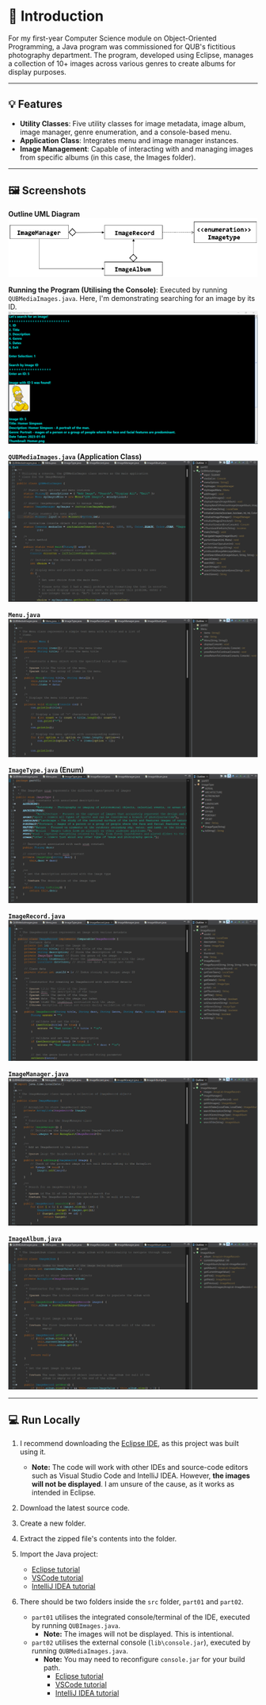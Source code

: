 # 🍵 Introduction

For my first-year Computer Science module on Object-Oriented Programming, a Java program was commissioned for QUB's fictitious photography department. The program, developed using Eclipse, manages a collection of 10+ images across various genres to create albums for display purposes.

---

## 💡 Features

- **Utility Classes**: Five utility classes for image metadata, image album, image manager, genre enumeration, and a console-based menu.
- **Application Class**: Integrates menu and image manager instances.
- **Image Management**: Capable of interacting with and managing images from specific albums (in this case, the Images folder).

---

## 🖼️ Screenshots

**Outline UML Diagram**  
![UML](https://github.com/Xelodico/random-resources/blob/main/images/csc1029%20java%20project/UML.png?raw=true)

**Running the Program (Utilising the Console)**: Executed by running `QUBMediaImages.java`. Here, I'm demonstrating searching for an image by its ID.  
![Running the program](https://github.com/Xelodico/random-resources/blob/main/images/csc1029%20java%20project/Search.png?raw=true)

**`QUBMediaImages.java` (Application Class)**  
![QUBMediaImages](https://github.com/Xelodico/random-resources/blob/main/images/csc1029%20java%20project/QUBMediaImages.png?raw=true)

**`Menu.java`**  
![Menu](https://github.com/Xelodico/random-resources/blob/main/images/csc1029%20java%20project/Menu.png?raw=true)

**`ImageType.java` (Enum)**  
![ImageType](https://github.com/Xelodico/random-resources/blob/main/images/csc1029%20java%20project/ImageType.png?raw=true)

**`ImageRecord.java`**  
![ImageRecord](https://github.com/Xelodico/random-resources/blob/main/images/csc1029%20java%20project/ImageRecord.png?raw=true)

**`ImageManager.java`**  
![ImageManager](https://github.com/Xelodico/random-resources/blob/main/images/csc1029%20java%20project/ImageManager.png?raw=true)

**`ImageAlbum.java`**  
![ImageAlbum](https://github.com/Xelodico/random-resources/blob/main/images/csc1029%20java%20project/ImageAlbum.png?raw=true)

---

## 💻 Run Locally

1. I recommend downloading the [Eclipse IDE](https://eclipseide.org/), as this project was built using it.
    - **Note:** The code will work with other IDEs and source-code editors such as Visual Studio Code and IntelliJ IDEA. However, **the images will not be displayed**. I am unsure of the cause, as it works as intended in Eclipse.
2. Download the latest source code.
3. Create a new folder.
4. Extract the zipped file's contents into the folder.
5. Import the Java project:
    - [Eclipse tutorial](https://www.instructables.com/How-to-Import-Java-Projects-Into-Eclipse-for-Begin/)
    - [VSCode tutorial](https://code.visualstudio.com/docs/java/java-project#_import-java-projects)
    - [IntelliJ IDEA tutorial](https://www.jetbrains.com/guide/java/tutorials/import-project/project-from-existing-model/)

6. There should be two folders inside the `src` folder, `part01` and `part02`.
    - `part01` utilises the integrated console/terminal of the IDE, executed by running `QUBImages.java`.
        - **Note:** The images will not be displayed. This is intentional.
    - `part02` utilises the external console (`lib\console.jar`), executed by running `QUBMediaImages.java`.
        - **Note:** You may need to reconfigure `console.jar` for your build path.
            - [Eclipse tutorial](https://stackoverflow.com/a/3280384)
            - [VSCode tutorial](https://stackoverflow.com/a/59645355)
            - [IntelliJ IDEA tutorial](https://stackoverflow.com/a/1051705)
